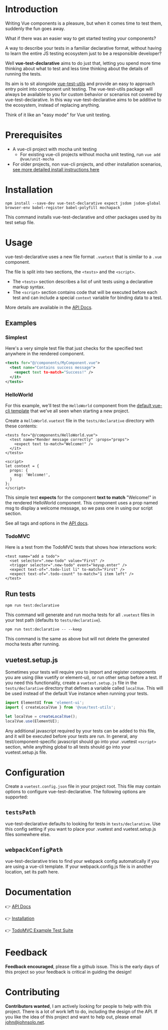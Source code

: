 # Introduction

Writing Vue components is a pleasure, but when it comes time to test them, suddenly the fun goes away. 

What if there was an easier way to get started testing your components? 

A way to describe your tests in a familiar declarative format, without having to learn the entire JS testing ecosystem just to be a responsible developer? 

Well **vue-test-declarative** aims to do just that, letting you spend more time thinking about what to test and less time thinking about the details of running the tests.

Its aim is to sit alongside [vue-test-utils](https://github.com/vuejs/vue-test-utils) and provide an easy to approach entry point into component unit testing. The vue-test-utils package will always be available to you for custom behavior or scenarios not covered by vue-test-declarative. In this way vue-test-declarative aims to be additive to the ecosystem, instead of replacing anything. 

Think of it like an "easy mode" for Vue unit testing.

# Prerequisites
* A vue-cli project with mocha unit testing
  * For existing vue-cli projects without mocha unit testing, run `vue add @vue/unit-mocha`
* For older projects, non vue-cli projects, and other installation scenarios, [see more detailed install instructions here](https://github.com/johnsusek/vue-test-declarative/blob/master/docs/Install.md)

# Installation

`npm install --save-dev vue-test-declarative expect jsdom jsdom-global browser-env babel-register babel-polyfill mochapack`

This command installs vue-test-declarative and other packages used by its test setup file.

# Usage

vue-test-declarative uses a new file format `.vuetest` that is similar to a `.vue` component. 

The file is split into two sections, the `<tests>` and the `<script>`. 
* The `<tests>` section describes a list of unit tests using a declarative markup syntax. 
* The `<script>` section contains code that will be executed before each test and can include a special `context` variable for binding data to a test. 

More details are available in the [API Docs](https://github.com/johnsusek/vue-test-declarative/blob/master/docs/API.md).

## Examples

### Simplest

Here's a very simple test file that just checks for the specified text anywhere in the rendered component.

```xml
<tests for="@/components/MyComponent.vue">
  <test name="Contains success message">
    <expect text to-match="Success!" />
  </it>
</tests>
```

### HelloWorld

For this example, we'll test the `HelloWorld` component from the [default vue-cli template](https://github.com/vuejs/vue-cli/blob/master/packages/@vue/cli-service/generator/template/src/components/HelloWorld.vue) that we've all seen when starting a new project. 

Create a `HelloWorld.vuetest` file in the `tests/declarative` directory with these contents:

```vue
<tests for="@/components/HelloWorld.vue">
  <test name="Render message correctly" :props="props">
    <expect text to-match="Welcome!" />
  </it>
</tests>

<script>
let context = {
  props: {
    msg: 'Welcome!',
  }
};
</script>
```

This simple test __expects__ for the component __text to match__ "Welcome!" in the rendered HelloWorld component. This component uses a prop named msg to display a welcome message, so we pass one in using our script section.

See all tags and options in the [API docs](https://github.com/johnsusek/vue-test-declarative/blob/master/docs/API.md).

### TodoMVC

Here is a test from the TodoMVC tests that shows how interactions work:

```vue
<test name="add a todo">
  <set selector=".new-todo" value="First" />
  <trigger selector=".new-todo" event="keyup.enter" />
  <expect text-of=".todo-list li" to-match="First" />
  <expect text-of=".todo-count" to-match="1 item left" />
</test>
```

## Run tests

`npm run test:declarative`

This command will generate and run mocha tests for all `.vuetest` files in your test path (defaults to `tests/declarative`).

`npm run test:declarative -- --keep`

This command is the same as above but will not delete the generated mocha tests after running.

## vuetest.setup.js

Sometimes your tests will require you to import and register components you are using (like vuetify or element-ui), or run other setup before a test. If you need this functionality, create a `vuetest.setup.js` file in the `tests/declarative` directory that defines a variable called `localVue`. This will be used instead of the default Vue instance when running your tests.

```javascript
import ElementUI from 'element-ui';
import { createLocalVue } from '@vue/test-utils';

let localVue = createLocalVue();
localVue.use(ElementUI);
```

Any additional javascript required by your tests can be added to this file, and it will be executed before your tests are run. In general, any test/component-specific javascript should go into your .vuetest `<script>` section, while anything global to all tests should go into your vuetest.setup.js file.

# Configuration

Create a `vuetest.config.json` file in your project root. This file may contain options to configure vue-test-declarative. The following options are supported:

## `testsPath`

vue-test-declarative defaults to looking for tests in `tests/declarative`. Use this config setting if you want to place your .vuetest and vuetest.setup.js files somewhere else.

## `webpackConfigPath`

vue-test-declarative tries to find your webpack config automatically if you are using a vue-cli template. If your webpack.config.js file is in another location, set its path here.

# Documentation

👉 [API Docs](https://github.com/johnsusek/vue-test-declarative/blob/master/docs/API.md)

👉 [Installation](https://github.com/johnsusek/vue-test-declarative/blob/master/docs/Install.md)

👉 [TodoMVC Example Test Suite](https://github.com/johnsusek/vue-test-declarative/blob/master/docs/examples/Vuex-TodoMVC.vuetest)

# Feedback

**Feedback encouraged**, please file a github issue. This is the early days of this project so your feedback is critical in guiding the design!

# Contributing

**Contributors wanted**, I am actively looking for people to help with this project. There is a lot of work left to do, including the design of the API. If you like the idea of this project and want to help out, please email john@johnsolo.net. 

